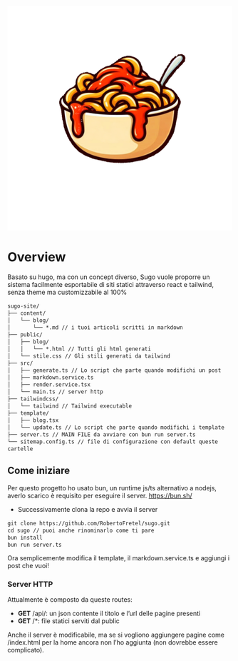 <img src="https://raw.githubusercontent.com/RobertoFretel/sugo/master/sugo.png?sanitize=true" alt="Hugo" width="565" />

# Overview
Basato su hugo, ma con un concept diverso, Sugo vuole proporre un sistema facilmente esportabile di siti statici attraverso react e tailwind, senza theme ma customizzabile al 100%

```tsx
sugo-site/
├── content/
│   └── blog/
│       └── *.md // i tuoi articoli scritti in markdown
├── public/
│   ├── blog/
│   │   └── *.html // Tutti gli html generati
│   └── stile.css // Gli stili generati da tailwind
├── src/
│   ├── generate.ts // Lo script che parte quando modifichi un post
│   ├── markdown.service.ts
│   ├── render.service.tsx
│   └── main.ts // server http
├── tailwindcss/
│   └── tailwind // Tailwind executable
├── template/
│   ├── blog.tsx
│   └── update.ts // Lo script che parte quando modifichi i template
├── server.ts // MAIN FILE da avviare con bun run server.ts
└── sitemap.config.ts // file di configurazione con default queste cartelle
```

## Come iniziare

Per questo progetto ho usato bun, un runtime js/ts alternativo a nodejs, averlo scarico è requisito per eseguire il server. https://bun.sh/

- Successivamente clona la repo e avvia il server

```tsx
git clone https://github.com/RobertoFretel/sugo.git
cd sugo // puoi anche rinominarlo come ti pare
bun install
bun run server.ts
```

Ora semplicemente modifica il template, il markdown.service.ts e aggiungi i post che vuoi!

### Server HTTP

Attualmente è composto da queste routes:

- **GET** /api/: un json contente il titolo e l’url delle pagine presenti
- **GET** /*: file statici serviti dal public

Anche il server è modificabile, ma se si vogliono aggiungere pagine come /index.html per la home ancora non l’ho aggiunta (non dovrebbe essere complicato).